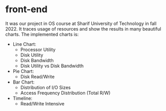 # front-end
It was our project in OS course at Sharif University of Technology in fall 2022. It traces usage of resources and show the results in many beautiful charts. The implemented charts is:
- Line Chart:
  - Processor Utility
  - Disk Utility
  - Disk Bandwidth
  - Disk Utility vs Disk Bandwidth
- Pie Chart:
  - Disk Read/Write
- Bar Chart:
  - Distribution of I/O Sizes
  - Access Frequency Distribution (Total R/W)
- Timeline:
  - Read/Write Intensive
